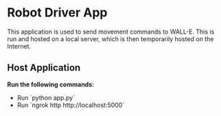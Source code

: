 
# Robot Driver App

This application is used to send movement commands to WALL-E. This is run and hosted on a local server, which is then temporarily hosted on the Internet.

## Host Application

<b>Run the following commands:</b>
<ul>
    <li>Run `python app.py`</li>
    <li>Run `ngrok http http://localhost:5000`</li>
</ul>
